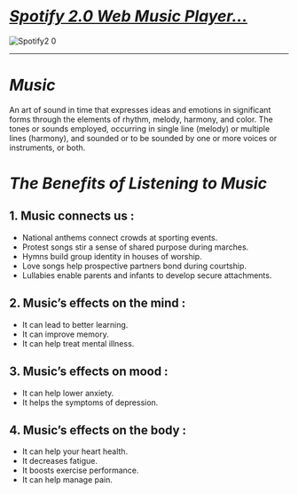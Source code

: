 # _[Spotify 2.0 Web Music Player...](https://premium-spotify.vercel.app/)_

![Spotify2 0](https://user-images.githubusercontent.com/90378786/197281403-a33d8c78-21b4-486b-9064-02a9c28ec76e.png)

---

# _Music_
  An art of sound in time that expresses ideas and emotions in significant forms through the elements of rhythm, melody, harmony, and color.
  The tones or sounds employed, occurring in single line (melody) or multiple lines (harmony), and sounded or to be sounded by one or more voices or instruments, or both.
  
# _The Benefits of Listening to Music_
## 1. Music connects us :
- National anthems connect crowds at sporting events.
- Protest songs stir a sense of shared purpose during marches.
- Hymns build group identity in houses of worship.
- Love songs help prospective partners bond during courtship.
- Lullabies enable parents and infants to develop secure attachments.

## 2. Music’s effects on the mind :
- It can lead to better learning.
- It can improve memory.
- It can help treat mental illness.

## 3. Music’s effects on mood :
- It can help lower anxiety.
- It helps the symptoms of depression.

## 4. Music’s effects on the body :
- It can help your heart health.
- It decreases fatigue.
- It boosts exercise performance.
- It can help manage pain.
